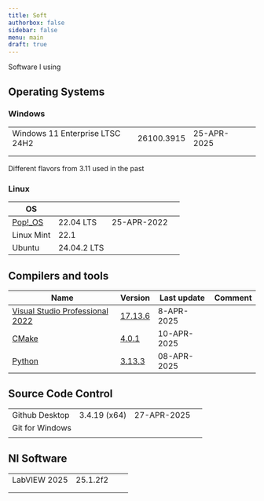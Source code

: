 ```yaml
---
title: Soft
authorbox: false
sidebar: false
menu: main
draft: true
---
```


Software I using

## Operating Systems

### Windows

|                                 |            |             |      |
| ------------------------------- | ---------- | ----------- | ---- |
| Windows 11 Enterprise LTSC 24H2 | 26100.3915 | 25-APR-2025 |      |
|                                 |            |             |      |
|                                 |            |             |      |

Different flavors from 3.11 used in the past

### Linux

| OS                                   |             |             |      |
| ------------------------------------ | ----------- | ----------- | ---- |
| [Pop!_OS](https://system76.com/pop/) | 22.04 LTS   | 25-APR-2022 |      |
| Linux Mint                           | 22.1        |             |      |
| Ubuntu                               | 24.04.2 LTS |             |      |



## Compilers and tools

| Name                                                         | Version                                                      | Last update | Comment |
| ------------------------------------------------------------ | ------------------------------------------------------------ | ----------- | ------- |
| [Visual Studio Professional 2022](https://visualstudio.microsoft.com/de/vs/professional/) | [17.13.6](https://learn.microsoft.com/en-us/visualstudio/releases/2022/release-notes#17.13.6) | 8-APR-2025  |         |
| [CMake](https://cmake.org/download/)                         | [4.0.1](https://github.com/Kitware/CMake/releases/download/v4.0.1/cmake-4.0.1-windows-x86_64.msi) | 10-APR-2025 |         |
| [Python](https://www.python.org)                             | [3.13.3](https://www.python.org/downloads/release/python-3133/) | 08-APR-2025 |         |

## Source Code Control

|                 |              |             |      |
| --------------- | ------------ | ----------- | ---- |
| Github Desktop  | 3.4.19 (x64) | 27-APR-2025 |      |
| Git for Windows |              |             |      |
|                 |              |             |      |



## NI Software

|              |          |      |      |
| ------------ | -------- | ---- | ---- |
| LabVIEW 2025 | 25.1.2f2 |      |      |
|              |          |      |      |
|              |          |      |      |

